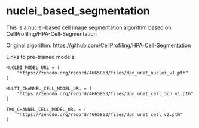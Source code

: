 # nuclei_based_segmentation
This is a nuclei-based cell image segmentation algorithm based on CellProfiling/HPA-Cell-Segmentation

Original algorithm: https://github.com/CellProfiling/HPA-Cell-Segmentation

Links to pre-trained models:
```
NUCLEI_MODEL_URL = (
    "https://zenodo.org/record/4665863/files/dpn_unet_nuclei_v1.pth"
)

MULTI_CHANNEL_CELL_MODEL_URL = (
    "https://zenodo.org/record/4665863/files/dpn_unet_cell_3ch_v1.pth"
)

TWO_CHANNEL_CELL_MODEL_URL = (
    "https://zenodo.org/record/4665863/files/dpn_unet_cell_v2.pth"
)
```
